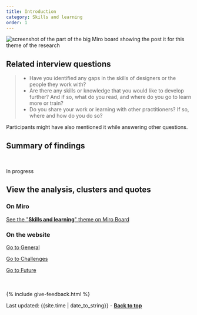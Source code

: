 ```yaml
---
title: Introduction
category: Skills and learning
order: 1
---
```


![screenshot of the part of the big Miro board showing the post it for this theme of the research](/practitioner-stories/images/skills-learning/skills-learning.png)


## Related interview questions
<blockquote class="alt">
<ul>
<li>Have you identified any gaps in the skills of designers or the people they work with?</li>
<li>Are there any skills or knowledge that you would like to develop further? And if so, what do you read, and where do you go to learn more or train?</li>
<li>Do you share your work or learning with other practitioners? If so, where and how do you do so?</li>
</ul>
</blockquote>

Participants might have also mentioned it while answering other questions.


<h2 class="top-line">Summary of findings</h2>
<br>
<p><span class="tag-alt">In progress</span></p>


<h2 class="top-line">View the analysis, clusters and quotes</h2>

### On Miro

<p><a href="https://miro.com/app/board/o9J_ldOzA14=/?moveToWidget=3074457352333741364&cot=14" target="_blank">See the "<strong>Skills and learning</strong>" theme on Miro Board</a></p>

### On the website

<div class="item-nav">
   <p><span><a href="/practitioner-stories/Skills-and-learning/general">Go to General</a></span></p>
   <p><span><a href="/practitioner-stories/Skills-and-learning/challenges">Go to Challenges</a></span></p>
   <p><span><a href="/practitioner-stories/Skills-and-learning/future">Go to Future</a></span></p>
   </div>

<br><br>
{% include give-feedback.html %}

<div>Last updated: {{site.time | date_to_string}} - <a href="#"><strong>Back to top</strong></a></div>